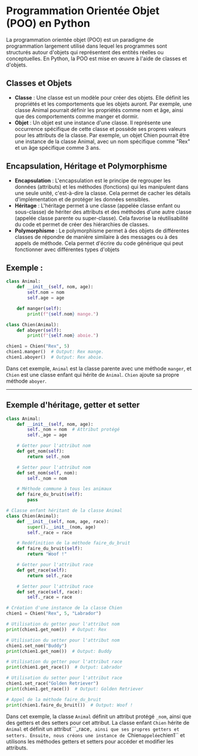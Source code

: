 # Programmation Orientée Objet (POO) en Python

La programmation orientée objet (POO) est un paradigme de programmation largement utilisé dans lequel les programmes sont structurés autour d'objets qui représentent des entités réelles ou conceptuelles. En Python, la POO est mise en œuvre à l'aide de classes et d'objets.

## Classes et Objets

* **Classe** : Une classe est un modèle pour créer des objets. Elle définit les propriétés et les comportements que les objets auront. Par exemple, une classe Animal pourrait définir les propriétés comme nom et âge, ainsi que des comportements comme manger et dormir.
* **Objet** : Un objet est une instance d'une classe. Il représente une occurrence spécifique de cette classe et possède ses propres valeurs pour les attributs de la classe. Par exemple, un objet Chien pourrait être une instance de la classe Animal, avec un nom spécifique comme "Rex" et un âge spécifique comme 3 ans.

## Encapsulation, Héritage et Polymorphisme

* **Encapsulation** : L'encapsulation est le principe de regrouper les données (attributs) et les méthodes (fonctions) qui les manipulent dans une seule unité, c'est-à-dire la classe. Cela permet de cacher les détails d'implémentation et de protéger les données sensibles.
* **Héritage** : L'héritage permet à une classe (appelée classe enfant ou sous-classe) de hériter des attributs et des méthodes d'une autre classe (appelée classe parente ou super-classe). Cela favorise la réutilisabilité du code et permet de créer des hiérarchies de classes.
* **Polymorphisme** : Le polymorphisme permet à des objets de différentes classes de répondre de manière similaire à des messages ou à des appels de méthode. Cela permet d'écrire du code générique qui peut fonctionner avec différentes types d'objets

## Exemple :

```python
class Animal:
    def __init__(self, nom, age):
        self.nom = nom
        self.age = age

    def manger(self):
        print(f"{self.nom} mange.")

class Chien(Animal):
    def aboyer(self):
        print(f"{self.nom} aboie.")

chien1 = Chien("Rex", 5)
chien1.manger()  # Output: Rex mange.
chien1.aboyer()  # Output: Rex aboie.
```

Dans cet exemple, ``Animal`` est la classe parente avec une méthode ``manger``, et ``Chien`` est une classe enfant qui hérite de ``Animal``. ``Chien`` ajoute sa propre méthode ``aboyer``.

--- 

## Exemple d'héritage, getter et setter

```python
class Animal:
    def __init__(self, nom, age):
        self._nom = nom  # Attribut protégé
        self._age = age

    # Getter pour l'attribut nom
    def get_nom(self):
        return self._nom

    # Setter pour l'attribut nom
    def set_nom(self, nom):
        self._nom = nom

    # Méthode commune à tous les animaux
    def faire_du_bruit(self):
        pass

# Classe enfant héritant de la classe Animal
class Chien(Animal):
    def __init__(self, nom, age, race):
        super().__init__(nom, age)
        self._race = race

    # Redéfinition de la méthode faire_du_bruit
    def faire_du_bruit(self):
        return "Woof !"

    # Getter pour l'attribut race
    def get_race(self):
        return self._race

    # Setter pour l'attribut race
    def set_race(self, race):
        self._race = race

# Création d'une instance de la classe Chien
chien1 = Chien("Rex", 5, "Labrador")

# Utilisation du getter pour l'attribut nom
print(chien1.get_nom())  # Output: Rex

# Utilisation du setter pour l'attribut nom
chien1.set_nom("Buddy")
print(chien1.get_nom())  # Output: Buddy

# Utilisation du getter pour l'attribut race
print(chien1.get_race())  # Output: Labrador

# Utilisation du setter pour l'attribut race
chien1.set_race("Golden Retriever")
print(chien1.get_race())  # Output: Golden Retriever

# Appel de la méthode faire_du_bruit
print(chien1.faire_du_bruit())  # Output: Woof !
```

Dans cet exemple, la classe ``Animal`` définit un attribut protégé ``_nom``, ainsi que des getters et des setters pour cet attribut. La classe enfant ``Chien`` hérite de ``Animal`` et définit un attribut```_race``, ainsi que ses propres getters et setters. Ensuite, nous créons une instance de ``Chien`` appelée ``chien1`` et utilisons les méthodes getters et setters pour accéder et modifier les attributs.